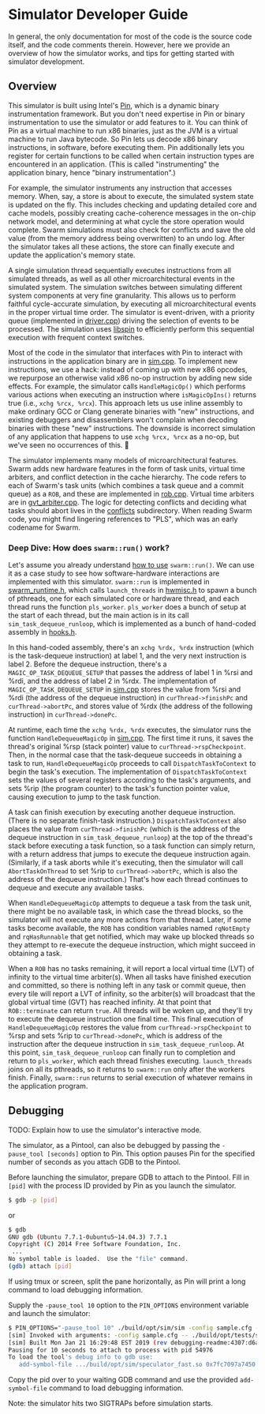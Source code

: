 Simulator Developer Guide
=========================

In general, the only documentation for most of the code is the source code
itself, and the code comments therein.  However, here we provide an overview of
how the simulator works, and tips for getting started with simulator
development.


Overview
--------

This simulator is built using Intel's [Pin](http://www.intel.com/software/pintool),
which is a dynamic binary instrumentation framework.
But you don't need expertise in Pin or binary instrumentation
to use the simulator or add features to it.
You can think of Pin as a virtual machine to run x86 binaries,
just as the JVM is a virtual machine to run Java bytecode.
So Pin lets us decode x86 binary instructions, in software, before executing them.
Pin additionally lets you register for certain functions to be called
when certain instruction types are encountered in an application.
(This is called "instrumenting" the application binary, hence "binary instrumentation".)

For example, the simulator instruments any instruction that accesses memory.
When, say, a store is about to execute, the simulated system state is updated on the fly.
This includes checking and updating detailed core and cache models,
possibly creating cache-coherence messages in the on-chip network model,
and determining at what cycle the store operation would complete.
Swarm simulations must also check for conflicts and save the old value
(from the memory address being overwritten) to an undo log.
After the simulator takes all these actions, the store can finally execute
and update the application's memory state.

A single simulation thread sequentially executes instructions from all simulated threads,
as well as all other microarchitectural events in the simulated system.
The simulation switches between simulating different system components at very fine granularity.
This allows us to perform faithful cycle-accurate simulation,
by executing all microarchitectural events in the proper virtual time order.
The simulator is event-driven, with a priority queue
(implemented in [driver.cpp](../sim/driver.cpp))
driving the selection of events to be processed.
The simulation uses [libspin](https://github.com/SwarmArch/libspin)
to efficiently perform this sequential execution with frequent context switches.

Most of the code in the simulator that interfaces with Pin to interact with
instructions in the application binary are in [sim.cpp](../sim/sim.cpp).
To implement new instructions, we use a hack:
instead of coming up with new x86 opcodes,
we repurpose an otherwise valid x86 no-op instruction by adding new side effects.
For example, the simulator calls `HandleMagicOp()` which performs various actions
when executing an instruction where `isMagicOpIns()` returns true (i.e., `xchg %rcx, %rcx`).
This approach lets us use inline assembly to make ordinary GCC or Clang
generate binaries with "new" instructions, and existing debuggers and disassemblers
won't complain when decoding binaries with these "new" instructions.
The downside is incorrect simulation of any application that happens to
use `xchg %rcx, %rcx` as a no-op, but we've seen no occurrences of this.  🤞

The simulator implements many models of microarchitectural features.
Swarm adds new hardware features in the form of task units,
virtual time arbiters, and conflict detection in the cache hierarchy.
The code refers to each of Swarm's task units
(which combines a task queue and a commit queue) as a `ROB`,
and these are implemented in [rob.cpp](../sim/rob.cpp).
Virtual time arbiters are in [gvt_arbiter.cpp](../sim/gvt_arbiter.cpp).
The logic for detecting conflicts and deciding what tasks should abort
lives in the [conflicts](../sim/conflicts/) subdirectory.
When reading Swarm code, you might find lingering references to "PLS",
which was an early codename for Swarm.

### Deep Dive: How does `swarm::run()` work?

Let's assume you already understand [how to use](UserGuide.mdown) `swarm::run()`.
We can use it as a case study to see how software-hardware interactions
are implemented with this simulator.  `swarm::run` is implemented in
[swarm_runtime.h](https://github.com/SwarmArch/runtime/blob/master/include/swarm/impl/swarm_runtime.h#L38),
which calls `launch_threads` in
[hwmisc.h](https://github.com/SwarmArch/runtime/blob/master/include/swarm/impl/hwmisc.h)
to spawn a bunch of pthreads, one for each simulated core or hardware thread,
and each thread runs the function `pls_worker`.
`pls_worker` does a bunch of setup at the start of each thread,
but the main action is in its call `sim_task_dequeue_runloop`,
which is implemented as a bunch of hand-coded assembly in
[hooks.h](https://github.com/SwarmArch/runtime/blob/master/include/swarm/hooks.h).

In this hand-coded assembly, there's an `xchg %rdx, %rdx` instruction
(which is the task-dequeue instruction) at label 1,
and the very next instruction is label 2.
Before the dequeue instruction, there's a `MAGIC_OP_TASK_DEQUEUE_SETUP`
that passes the address of label 1 in %rsi and %rdi, and the address of label 2 in %rdx.
The implementation of `MAGIC_OP_TASK_DEQUEUE_SETUP` in [sim.cpp](../sim/sim.cpp)
stores the value from %rsi and %rdi (the address of the dequeue instruction)
in `curThread->finishPc` and `curThread->abortPc`,
and stores value of %rdx (the address of the following instruction)
in `curThread->donePc`.

At runtime, each time the `xchg %rdx, %rdx` executes,
the simulator runs the function `HandleDequeueMagicOp` in [sim.cpp](../sim/sim.cpp).
The first time it runs, it saves the thread's original %rsp (stack pointer) value
to `curThread->rspCheckpoint`. Then, in the normal case that the task-dequeue succeeds
in obtaining a task to run, `HandleDequeueMagicOp` proceeds to call `DispatchTaskToContext`
to begin the task's execution.  The implementation of `DispatchTaskToContext`
sets the values of several registers according to the task's arguments,
and sets %rip (the program counter) to the task's function pointer value,
causing execution to jump to the task function.

A task can finish execution by executing another dequeue instruction.
(There is no separate finish-task instruction.)
`DispatchTaskToContext` also places the value from `curThread->finishPc`
(which is the address of the dequeue instruction in `sim_task_dequeue_runloop`)
at the top of the thread's stack before executing a task function,
so a task function can simply return, with a return address that jumps
to execute the dequeue instruction again.
(Similarly, if a task aborts while it's executing, then
the simulator will call `AbortTaskOnThread` to set %rip to `curThread->abortPc`,
which is also the address of the dequeue instruction.)
That's how each thread continues to dequeue and execute any available tasks.

When `HandleDequeueMagicOp` attempts to dequeue a task from the task unit,
there might be no available task, in which case the thread blocks,
so the simulator will not execute any more actions from that thread.
Later, if some tasks become available, the `ROB` has condition variables
named `rqNotEmpty` and `rqHasRunnable` that get notified,
which may wake up blocked threads so they attempt to re-execute the dequeue instruction,
which might succeed in obtaining a task.

When a `ROB` has no tasks remaining, it will report
a local virtual time (LVT) of infinity to the virtual time arbiter(s).
When all tasks have finished execution and committed, so there is nothing left
in any task or commit queue, then every tile will report a LVT of infinity,
so the arbiter(s) will broadcast that the global virtual time (GVT) has reached infinity.
At that point that `ROB::terminate` can return `true`.  All threads will be woken up,
and they'll try to execute the dequeue instruction one final time.  This final execution of
`HandleDequeueMagicOp` restores the value from `curThread->rspCheckpoint` to %rsp
and sets %rip to `curThread->donePc`, which is address of the instruction after
the dequeue instruction in `sim_task_dequeue_runloop`. At this point,
`sim_task_dequeue_runloop` can finally run to completion and return to `pls_worker`,
which each thread finishes executing.  `launch_threads` joins on all its pthreads,
so it returns to `swarm::run` only after the workers finish.  Finally, `swarm::run`
returns to serial execution of whatever remains in the application program.


Debugging
---------

TODO: Explain how to use the simulator's interactive mode.

The simulator, as a Pintool, can also be debugged by passing the
`-pause_tool [seconds]` option to Pin. This option pauses Pin for the
specified number of seconds as you attach GDB to the Pintool.

Before launching the simulator, prepare GDB to attach to the Pintool. Fill
in `[pid]` with the process ID provided by Pin as you launch the
simulator.
```bash
$ gdb -p [pid]
```
or
```bash
$ gdb
GNU gdb (Ubuntu 7.7.1-0ubuntu5~14.04.3) 7.7.1
Copyright (C) 2014 Free Software Foundation, Inc.
 ...
No symbol table is loaded.  Use the "file" command.
(gdb) attach [pid]
```

If using tmux or screen, split the pane horizontally, as Pin will print a
long command to load debugging information.

Supply the `-pause_tool 10` option to the `PIN_OPTIONS` environment
variable and launch the simulator:
```bash
$ PIN_OPTIONS="-pause_tool 10" ./build/opt/sim/sim -config sample.cfg -- ./build/opt/tests/swarm/bfs 2000 8
[sim] Invoked with arguments: -config sample.cfg -- ./build/opt/tests/swarm/bfs 2000 8
[sim] Built Mon Jan 21 16:29:48 EST 2019 (rev debugging-readme:4307:d6a2c1b:clean)
Pausing for 10 seconds to attach to process with pid 54976
To load the tool's debug info to gdb use:
   add-symbol-file .../build/opt/sim/speculator_fast.so 0x7fc7097a7450 -s .data 0x7fc70a2a5020 -s .bss 0x7fc70a2a6a00
```
Copy the pid over to your waiting GDB command and use the provided
`add-symbol-file` command to load debugging information.

Note: the simulator hits two SIGTRAPs before simulation starts.
